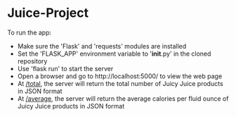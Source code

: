 # Juice-Project
To run the app:
  + Make sure the 'Flask' and 'requests' modules are installed
  + Set the 'FLASK_APP' environment variable to '__init__.py' in the cloned repository
  + Use 'flask run' to start the server
  + Open a browser and go to http://localhost:5000/ to view the web page
  + At [/total](http://localhost:5000/total), the server will return the total number of Juicy Juice products in JSON format
  + At [/average](http://localhost:5000/average), the server will return the average calories per fluid ounce of Juicy Juice products in JSON format
